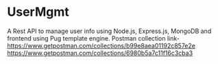 # UserMgmt
A Rest API to manage user info using Node.js, Express.js, MongoDB and frontend using Pug template engine.
Postman collection link- https://www.getpostman.com/collections/b99e8aea01192c857e2e
https://www.getpostman.com/collections/6980b5a7c11f16c3cba3
